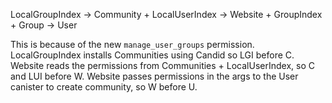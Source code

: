 LocalGroupIndex -> Community + LocalUserIndex -> Website + GroupIndex + Group -> User

This is because of the new `manage_user_groups` permission.
LocalGroupIndex installs Communities using Candid so LGI before C.
Website reads the permissions from Communities + LocalUserIndex, so C and LUI before W.
Website passes permissions in the args to the User canister to create community, so W before U.
